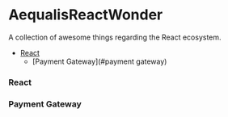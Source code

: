 # AequalisReactWonder
A collection of awesome things regarding the React ecosystem.

- [React](#react)
  - [Payment Gateway](#payment gateway)


### React

### Payment Gateway
